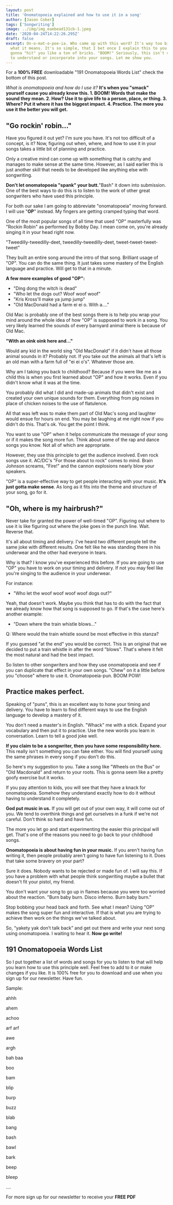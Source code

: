 ```yaml
---
layout: post
title: 'Onomatopoeia explained and how to use it in a song'
author: [Jason Coker]
tags: ['Songwriting']
image: ../img/img_eaebead131cb-1.jpeg
date: '2020-04-24T14:22:26.295Z'
draft: false
excerpt: On-o-mat-o-poe-ia. Who came up with this word? It's way too big for
  what it means. It's so simple, that I bet once I explain this to you it's
  gonna "hit" you like a ton of bricks. "BOOM!" Seriously, this isn't very hard
  to understand or incorporate into your songs. Let me show you.
---
```

For a **100% FREE** downloadable "191 Onomatopoeia Words List" check the bottom of this post.



*What is onomatopoeia and how do I use it?* **It's when you "smack" yourself cause you already know this. 1. BOOM! Words that make the sound they mean. 2. How? Use it to give life to a person, place, or thing. 3. Where? Put it where it has the biggest impact. 4. Practice. The more you use it the better you will get.**



## **"Go rockin' robin..."**

Have you figured it out yet? I'm sure you have. It's not too difficult of a concept, is it? Now, figuring out when, where, and how to use it in your songs takes a little bit of planning and practice.



Only a creative mind can come up with something that is catchy and manages to make sense at the same time. However, as I said earlier this is just another skill that needs to be developed like anything else with songwriting.



**Don't let onomatopoeia "spank" your butt.**"Bash" it down into submission. One of the best ways to do this is to listen to the work of other great songwriters who have used this principle.



For both our sake I am going to abbreviate "onomatopoeia" moving forward. I will use "**OP**" instead. My fingers are getting cramped typing that word.



One of the most popular songs of all time that used "OP" masterfully was "Rockin Robin" as performed by Bobby Day. I mean come on, you're already singing it in your head right now.



"Tweedilly-tweedilly-deet, tweedilly-tweedilly-deet, tweet-tweet-tweet-tweet"



They built an entire song around the intro of that song. Brilliant usage of "OP". You can do the same thing. It just takes some mastery of the English language and practice. Will get to that in a minute.



**A few more examples of good "OP":**

* "Ding dong the witch is dead"
* "Who let the dogs out? Woof woof woof"
* "Kris Kross'll make ya jump jump"
* "Old MacDonald had a farm ei ei o. With a...."



Old Mac is probably one of the best songs there is to help you wrap your mind around the whole idea of how "OP" is supposed to work in a song. You very likely learned the sounds of every barnyard animal there is because of Old Mac.



**"With an oink oink here and..."**

Would any kid in the world sing "Old MacDonald" if it didn't have all those animal sounds in it? Probably not. If you take out the animals all that's left is an old man with a farm full of "ei ei o's". Whatever those are.



Why am I taking you back to childhood? Because if you were like me as a child this is when you first learned about "OP" and how it works. Even if you didn't know what it was at the time.



You probably did what I did and made-up animals that didn't exist and created your own unique sounds for them. Everything from pig noises in place of chicken noises to the use of flatulence.



All that was left was to make them part of Old Mac's song and laughter would ensue for hours on end. You may be laughing at me right now if you didn't do this. That's ok. You get the point I think.



You want to use "OP" when it helps communicate the message of your song or if it makes the song more fun. Think about some of the rap and dance songs you know. Not all of which are appropriate.



However, they use this principle to get the audience involved. Even rock songs use it. AC/DC's "For those about to rock" comes to mind. Brain Johnson screams, "Fire!" and the cannon explosions nearly blow your speakers.



"OP" is a super-effective way to get people interacting with your music. **It's just gotta make sense**. As long as it fits into the theme and structure of your song, go for it.



## **"Oh, where is my hairbrush?"**

Never take for granted the power of well-timed "OP". Figuring out where to use it is like figuring out where the joke goes in the punch line. Wait. Reverse that.



It's all about timing and delivery. I've heard two different people tell the same joke with different results. One felt like he was standing there in his underwear and the other had everyone in tears.



Why is that? I know you've experienced this before. If you are going to use "OP" you have to work on your timing and delivery. If not you may feel like you're singing to the audience in your underwear.



For instance:

* "Who let the woof woof woof woof dogs out?"



Yeah, that doesn't work. Maybe you think that has to do with the fact that we already know how that song is supposed to go. If that's the case here's another example:



* "Down where the train whistle blows..."

Q: Where would the train whistle sound be most effective in this stanza?



If you guessed "at the end" you would be correct. This is an original that we decided to put a train whistle in after the word "blows". That's where it felt the most natural and had the best impact.



So listen to other songwriters and how they use onomatopoeia and see if you can duplicate that effect in your own songs. "Chew" on it a little before you "choose" where to use it. Onomatopoeia-pun. BOOM POW!



## **Practice makes perfect.**

Speaking of "puns", this is an excellent way to hone your timing and delivery. You have to learn to find different ways to use the English language to develop a mastery of it.



You don't need a master's in English. "Whack" me with a stick. Expand your vocabulary and then put it to practice. Use the new words you learn in conversation. Learn to tell a good joke well.



**If you claim to be a songwriter, then you have some responsibility here.** This really isn't something you can fake either. You will find yourself using the same phrases in every song if you don't do this.



So here's my suggestion to you. Take a song like "Wheels on the Bus" or "Old Macdonald" and return to your roots. This is gonna seem like a pretty goofy exercise but it works.



If you pay attention to kids, you will see that they have a knack for onomatopoeia. Somehow they understand exactly how to do it without having to understand it completely.



**God put music in us.** If you will get out of your own way, it will come out of you. We tend to overthink things and get ourselves in a funk if we're not careful. Don't think so hard and have fun.



The more you let go and start experimenting the easier this principal will get. That's one of the reasons you need to go back to your childhood songs.



**Onomatopoeia is about having fun in your music.** If you aren't having fun writing it, then people probably aren't going to have fun listening to it. Does that take some bravery on your part?



Sure it does. Nobody wants to be rejected or made fun of. I will say this. If you have a problem with what people think songwriting maybe a bullet that doesn't fit your pistol, my friend.



You don't want your song to go up in flames because you were too worried about the reaction. "Burn baby burn. Disco inferno. Burn baby burn."



Stop bobbing your head back and forth. See what I mean? Using "OP" makes the song super fun and interactive. If that is what you are trying to achieve then work on the things we've talked about.



So, “yakety yak don’t talk back” and get out there and write your next song using onomatopoeia. I waiting to hear it. **Now go write!**



## **191 Onomatopoeia Words List**

So I put together a list of words and songs for you to listen to that will help you learn how to use this principle well. Feel free to add to it or make changes if you like. It is 100% free for you to download and use when you sign up for our newsletter. Have fun.



Sample:

ahhh

ahem

achoo

arf arf

awe

argh

bah baa

boo

bam

blip

burp

buzz

blab

bang

bash

bawl

bark

beep

bleep

….

For more sign up for our newsletter to receive your **FREE PDF**